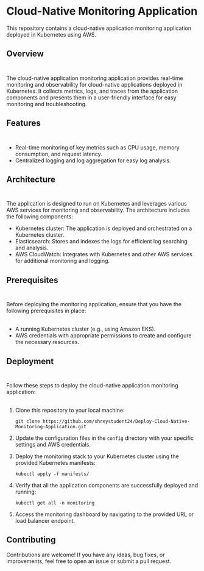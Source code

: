 # Cloud-Native Monitoring Application<br>

This repository contains a cloud-native application monitoring application deployed in Kubernetes using AWS.

## Overview<br><br>

The cloud-native application monitoring application provides real-time monitoring and observability for cloud-native applications deployed in Kubernetes. It collects metrics, logs, and traces from the application components and presents them in a user-friendly interface for easy monitoring and troubleshooting.<br>

## Features<br><br>

- Real-time monitoring of key metrics such as CPU usage, memory consumption, and request latency.<br>
- Centralized logging and log aggregation for easy log analysis.<br>

## Architecture<br><br>

The application is designed to run on Kubernetes and leverages various AWS services for monitoring and observability. The architecture includes the following components:<br>

- Kubernetes cluster: The application is deployed and orchestrated on a Kubernetes cluster.<br>
- Elasticsearch: Stores and indexes the logs for efficient log searching and analysis.<br>
- AWS CloudWatch: Integrates with Kubernetes and other AWS services for additional monitoring and logging.<br>

## Prerequisites<br><br>

Before deploying the monitoring application, ensure that you have the following prerequisites in place:<br><br>

- A running Kubernetes cluster (e.g., using Amazon EKS).<br>
- AWS credentials with appropriate permissions to create and configure the necessary resources.<br>

## Deployment<br><br>

Follow these steps to deploy the cloud-native application monitoring application:<br><br>

1. Clone this repository to your local machine:<br>
   ```
   git clone https://github.com/shreystudent24/Deploy-Cloud-Native-Monitoring-Application.git
   ```

2. Update the configuration files in the `config` directory with your specific settings and AWS credentials.<br>

3. Deploy the monitoring stack to your Kubernetes cluster using the provided Kubernetes manifests:<br>
   ```
   kubectl apply -f manifests/
   ```

4. Verify that all the application components are successfully deployed and running:<br>
   ```
   kubectl get all -n monitoring
   ```

5. Access the monitoring dashboard by navigating to the provided URL or load balancer endpoint.<br>

## Contributing<br>

Contributions are welcome! If you have any ideas, bug fixes, or improvements, feel free to open an issue or submit a pull request.